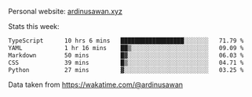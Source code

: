 Personal website: [ardinusawan.xyz](https://ardinusawan.xyz)

Stats this week:
<!--START_SECTION:waka-->

```txt
TypeScript      10 hrs 6 mins   ██████████████████░░░░░░░   71.79 %
YAML            1 hr 16 mins    ██▒░░░░░░░░░░░░░░░░░░░░░░   09.09 %
Markdown        50 mins         █▓░░░░░░░░░░░░░░░░░░░░░░░   06.03 %
CSS             39 mins         █▒░░░░░░░░░░░░░░░░░░░░░░░   04.71 %
Python          27 mins         ▓░░░░░░░░░░░░░░░░░░░░░░░░   03.25 %
```

<!--END_SECTION:waka-->
Data taken from https://wakatime.com/@ardinusawan
